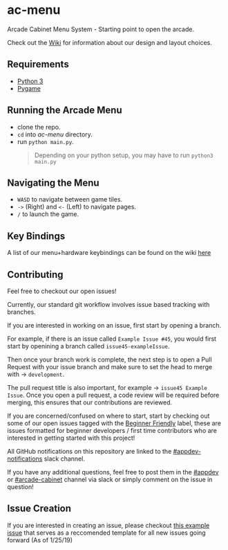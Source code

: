 # ac-menu
Arcade Cabinet Menu System - Starting point to open the arcade.

Check out the [Wiki](https://github.com/cs-club-appdev/ac-menu/wiki) for information about our design and layout choices.  

## Requirements

  * [Python 3](https://www.python.org/downloads/)
  * [Pygame](https://www.pygame.org/wiki/GettingStarted)

## Running the Arcade Menu
  * clone the repo.
  * `cd` into *ac-menu* directory.
  * run `python main.py`.
    > Depending on your python setup, you may have to run `python3 main.py`

## Navigating the Menu
  * `WASD` to navigate between game tiles.
  * `->` (Right) and `<-` (Left) to navigate pages.
  * `/` to launch the game.
  
## Key Bindings
 A list of our menu+hardware keybindings can be found on the wiki [here](https://github.com/cs-club-appdev/ac-menu/wiki/Key-Bindings)
  
 ## Contributing
 
 Feel free to checkout our open issues!
 
 Currently, our standard git workflow involves issue based tracking with branches.
 
 If you are interested in working on an issue, first start by opening a branch.
 
 For example, if there is an issue called  `Example Issue #45`, you would first start by openining a branch 
 called `issue45-exampleIssue`.
 
 Then once your branch work is complete, the next step is to open a Pull Request with your issue branch and make sure to set the head to merge with -> `development`.
 
 The pull request title is also important, for example -> `issue45 Example Issue`. Once you open a pull request, a code review will be required before merging, this ensures that our contributions are reviewed.
 
 If you are concerned/confused on where to start, start by checking out some of our open issues tagged with the [Beginner Friendly](https://github.com/cs-club-appdev/ac-menu/labels/Beginner%20Friendly) label, these are issues formatted for beginner developers / first time contributors who are interested in getting started with this project! 
 
 All GitHub notifications on this repository are linked to the [#appdev-notifications](https://cs-club.slack.com/messages/C2KT0PW5V/) slack channel.
 
 If you have any additional questions, feel free to post them in the [#appdev](https://cs-club.slack.com/messages/C2EUY9DLK/) or [#arcade-cabinet](https://cs-club.slack.com/messages/C2WJ05N3F/) channel via slack or simply comment on the issue in question!

## Issue Creation

If you are interested in creating an issue, please checkout [this example issue](https://github.com/cs-club-appdev/ac-menu/issues/45) that serves as a reccomended template for all new issues going forward (As of 1/25/19)

